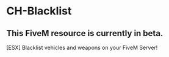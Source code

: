 # CH-Blacklist

## This FiveM resource is currently in beta.
 [ESX] Blacklist vehicles and weapons on your FiveM Server!
